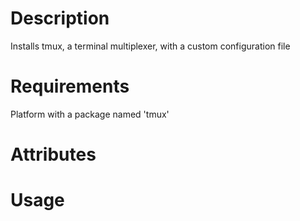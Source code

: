 Description
===========
Installs tmux, a terminal multiplexer, with a custom configuration file

Requirements
============
Platform with a package named 'tmux'

Attributes
==========

Usage
=====

